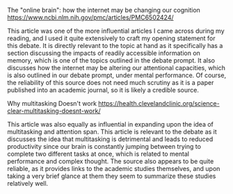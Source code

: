 The "online brain": how the internet may be changing our cognition https://www.ncbi.nlm.nih.gov/pmc/articles/PMC6502424/

This article was one of the more influential articles I came across during my reading, and I used it quite extensively to craft my opening statement for this debate. It is directly relevant to the topic at hand as it specifically has a section discussing the impacts of readily accessible information on memory, which is one of the topics outlined in the debate prompt. It also discusses how the internet may be altering our attentional capacities, which is also outlined in our debate prompt, under mental performance. Of course, the reliability of this source does not need much scrutiny as it is a paper published into an academic journal, so it is likely a credible source.


Why multitasking Doesn't work
https://health.clevelandclinic.org/science-clear-multitasking-doesnt-work/

This article was also equally as influential in expanding upon the idea of multitasking and attention span. This article is relevant to the debate as it discusses the idea that multitasking is detrimental and leads to reduced productivity since our brain is constantly jumping between trying to complete two different tasks at once, which is related to mental performance and complex thought. The source also appears to be quite reliable, as it provides links to the academic studies themselves, and upon taking a very brief glance at them they seem to summarize these studies relatively well. 
